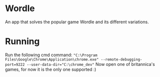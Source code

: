 # Wordle
An app that solves the popular game Wordle and its different variations.


# Running
Run the following cmd command:
`"C:\Program Files\Google\Chrome\Application\chrome.exe" --remote-debugging-port=9222 --user-data-dir="C:\chrome_dev"`
Now open one of britannica's games, for now it is the only one supported :)
